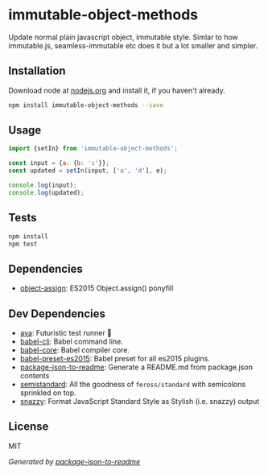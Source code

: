 # immutable-object-methods 

Update normal plain javascript object, immutable style. Simlar to how immutable.js, seamless-immutable etc does it but a lot smaller and simpler.

## Installation

Download node at [nodejs.org](http://nodejs.org) and install it, if you haven't already.

```sh
npm install immutable-object-methods --save
```

## Usage

```js
import {setIn} from 'immutable-object-methods';

const input = {a: {b: 'c'}};
const updated = setIn(input, ['a', 'd'], e);

console.log(input);
console.log(updated);

```

## Tests

```sh
npm install
npm test
```

## Dependencies

- [object-assign](https://github.com/sindresorhus/object-assign): ES2015 Object.assign() ponyfill

## Dev Dependencies

- [ava](https://github.com/sindresorhus/ava): Futuristic test runner 🚀
- [babel-cli](https://github.com/babel/babel/tree/master/packages): Babel command line.
- [babel-core](https://github.com/babel/babel/tree/master/packages): Babel compiler core.
- [babel-preset-es2015](https://github.com/babel/babel/tree/master/packages): Babel preset for all es2015 plugins.
- [package-json-to-readme](https://github.com/zeke/package-json-to-readme): Generate a README.md from package.json contents
- [semistandard](https://github.com/Flet/semistandard): All the goodness of `feross/standard` with semicolons sprinkled on top.
- [snazzy](https://github.com/feross/snazzy): Format JavaScript Standard Style as Stylish (i.e. snazzy) output


## License

MIT

_Generated by [package-json-to-readme](https://github.com/zeke/package-json-to-readme)_
